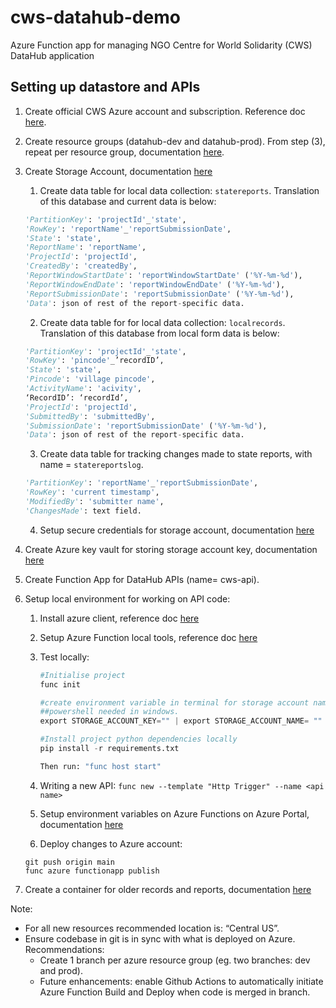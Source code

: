 # cws-datahub-demo
Azure Function app for managing NGO Centre for World Solidarity (CWS) DataHub application


## Setting up datastore and APIs


1.	Create official CWS Azure account and subscription. Reference doc [here](https://learn.microsoft.com/en-us/training/modules/create-an-azure-account). 
2.	Create resource groups (datahub-dev and datahub-prod). From step (3), repeat per resource group, documentation [here](https://learn.microsoft.com/en-us/azure/azure-resource-manager/management/manage-resource-groups-portal).
3.	Create Storage Account, documentation [here](https://learn.microsoft.com/en-us/azure/storage/common/storage-account-create?tabs=azure-portal)
    1.	Create data table for local data collection: `statereports`. Translation of this database and current data is below:


      ```python
      'PartitionKey': 'projectId'_'state',
      'RowKey': 'reportName'_'reportSubmissionDate',
      'State': 'state',
      'ReportName': 'reportName',
      'ProjectId': 'projectId',
      'CreatedBy': 'createdBy',
      'ReportWindowStartDate': 'reportWindowStartDate' ('%Y-%m-%d'),
      'ReportWindowEndDate': 'reportWindowEndDate' ('%Y-%m-%d'),
      'ReportSubmissionDate': 'reportSubmissionDate' ('%Y-%m-%d'),
      'Data': json of rest of the report-specific data.

      ```


    2.	Create data table for for local data collection: `localrecords`. Translation of this database from local form data is below:


      ```python
      'PartitionKey': 'projectId'_'state',
      'RowKey': 'pincode'_’recordID’,
      'State': 'state',
      'Pincode': 'village pincode',
      'ActivityName': 'acivity',
      ‘RecordID’: ‘recordId’,
      'ProjectId': 'projectId',
      'SubmittedBy': 'submittedBy',
      'SubmissionDate': 'reportSubmissionDate' ('%Y-%m-%d'),
      'Data': json of rest of the report-specific data.

      ```
      
      
    3.	Create data table for tracking changes made to state reports, with name = `statereportslog`.

      ```python
      'PartitionKey': 'reportName'_'reportSubmissionDate',
      'RowKey': 'current timestamp',
      'ModifiedBy': 'submitter name',
      'ChangesMade': text field.

      ```

    4.	Setup secure credentials for storage account, documentation [here](https://learn.microsoft.com/en-us/azure/storage/common/storage-account-keys-manage?tabs=azure-portal)
4.	Create Azure key vault for storing storage account key, documentation [here](https://learn.microsoft.com/en-us/azure/key-vault/secrets/quick-create-portal)
5.	Create Function App for DataHub APIs (name= cws-api). 
6.	Setup local environment for working on API code:
    1.	Install azure client, reference doc [here](https://www.google.com/url?sa=t&rct=j&q=&esrc=s&source=web&cd=&cad=rja&uact=8&ved=2ahUKEwitq9zzn7D7AhVhIbcAHdZ9BtgQFnoECBQQAQ&url=https%3A%2F%2Flearn.microsoft.com%2Fen-us%2Fcli%2Fazure%2Finstall-azure-cli&usg=AOvVaw2wU-IOK9bJspNOnFD8Hwz_)
    2. Setup Azure Function local tools, reference doc [here](https://learn.microsoft.com/en-us/azure/azure-functions/functions-run-local?tabs=v4%2Cmacos%2Ccsharp%2Cportal%2Cbash#v2)
    3. Test locally: 
        ``` python
        #Initialise project 
        func init

        #create environment variable in terminal for storage account name (Name: 'STORAGE_ACCOUNT_NAME') and account key (Name: 'STORAGE_ACCOUNT_KEY')
        ##powershell needed in windows.
        export STORAGE_ACCOUNT_KEY="" | export STORAGE_ACCOUNT_NAME= ""

        #Install project python dependencies locally
        pip install -r requirements.txt

        Then run: "func host start"
        ```
    4.  Writing a new API: ``func new --template "Http Trigger" --name <api name>``

    5. Setup environment variables on Azure Functions on Azure Portal, documentation [here](https://learn.microsoft.com/en-us/azure/azure-functions/functions-how-to-use-azure-function-app-settings?tabs=portal)
    
    6. Deploy changes to Azure account: 
      ```
      git push origin main
      func azure functionapp publish
      ```
7. Create a container for older records and reports, documentation [here](https://learn.microsoft.com/en-us/azure/storage/blobs/storage-quickstart-blobs-portal)

    



Note:
*	For all new resources recommended location is: “Central US”.
* Ensure codebase in git is in sync with what is deployed on Azure. Recommendations:
    * Create 1 branch per azure resource group (eg. two branches: dev and prod). 
    * Future enhancements: enable Github Actions to automatically initiate Azure Function Build and Deploy when code is merged in branch.
